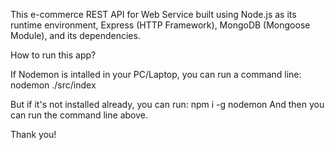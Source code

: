 This e-commerce REST API for Web Service built using Node.js as its runtime environment, Express (HTTP Framework), MongoDB (Mongoose Module), and its dependencies.

How to run this app?

If Nodemon is intalled in your PC/Laptop, you can run a command line:
nodemon ./src/index

But if it's not installed already, you can run:
npm i -g nodemon
And then you can run the command line above.

Thank you!
